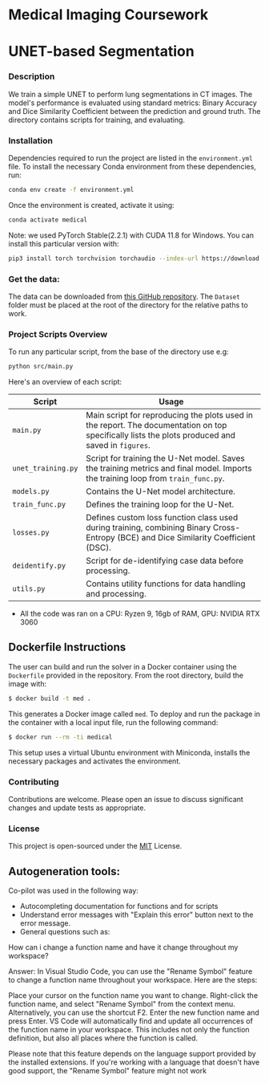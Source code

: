 # Medical Imaging Coursework
# UNET-based Segmentation


### Description
We  train a simple UNET to perform lung segmentations in CT images. The model's performance is evaluated using standard metrics: Binary Accuracy and Dice Similarity Coefficient between the prediction and ground truth. The directory contains scripts for training, and evaluating.



### Installation
Dependencies required to run the project are listed in the `environment.yml` file. To install the necessary Conda environment from these dependencies, run:
```bash
conda env create -f environment.yml
```

Once the environment is created, activate it using:

```bash
conda activate medical
```

Note: we used PyTorch Stable(2.2.1) with CUDA 11.8 for Windows. You can install this particular version with:

```bash
pip3 install torch torchvision torchaudio --index-url https://download.pytorch.org/whl/cu118
```

### Get the data:
The data can be downloaded from [this GitHub repository](https://github.com/loressa/DataScience_MPhill_practicals/tree/master/). The `Dataset` folder must be placed at the root of the directory for the relative paths to work.


### Project Scripts Overview
To run any particular script, from the base of the directory use e.g:

```bash
python src/main.py
```

Here's an overview of each script:

| Script                    | Usage                                                                                           |
|---------------------------|-------------------------------------------------------------------------------------------------|
| `main.py`                 | Main script for reproducing the plots used in the report. The documentation on top specifically lists the plots produced and saved in `figures`. |
| `unet_training.py`        | Script for training the U-Net model. Saves the training metrics and final model. Imports the training loop from `train_func.py`. |
| `models.py`               | Contains the U-Net model architecture.                                                          |
| `train_func.py`           | Defines the training loop for the U-Net.                                                        |
| `losses.py`               | Defines custom loss function class used during training, combining Binary Cross-Entropy (BCE) and Dice Similarity Coefficient (DSC). |
| `deidentify.py`           | Script for de-identifying case data before processing.                                          |
| `utils.py`                | Contains utility functions for data handling and processing.                                    |




- All the code was ran on a CPU: Ryzen 9, 16gb of RAM, GPU: NVIDIA RTX 3060


## Dockerfile Instructions
The user can build and run the solver in a Docker container using the `Dockerfile` provided in the repository. From the root directory, build the image with:

```bash
$ docker build -t med .
```

This generates a Docker image called `med`. To deploy and run the package in the container with a local input file, run the following command:

```bash
$ docker run --rm -ti medical
```

This setup uses a virtual Ubuntu environment with Miniconda, installs the necessary packages and activates the environment. 




### Contributing

Contributions are welcome. Please open an issue to discuss significant changes and update tests as appropriate.

### License
This project is open-sourced under the [MIT](https://choosealicense.com/licenses/mit/) License.

## Autogeneration tools:
Co-pilot was used in the following way:
- Autocompleting documentation for functions and for scripts
- Understand error messages with "Explain this error" button next to the error message.
- General questions such as:

How can i change a function name and have it change throughout my workspace?  

Answer: In Visual Studio Code, you can use the "Rename Symbol" feature to change a function name throughout your workspace. Here are the steps:

Place your cursor on the function name you want to change.
Right-click the function name, and select "Rename Symbol" from the context menu. Alternatively, you can use the shortcut F2.
Enter the new function name and press Enter.
VS Code will automatically find and update all occurrences of the function name in your workspace. This includes not only the function definition, but also all places where the function is called.

Please note that this feature depends on the language support provided by the installed extensions. If you're working with a language that doesn't have good support, the "Rename Symbol" feature might not work
